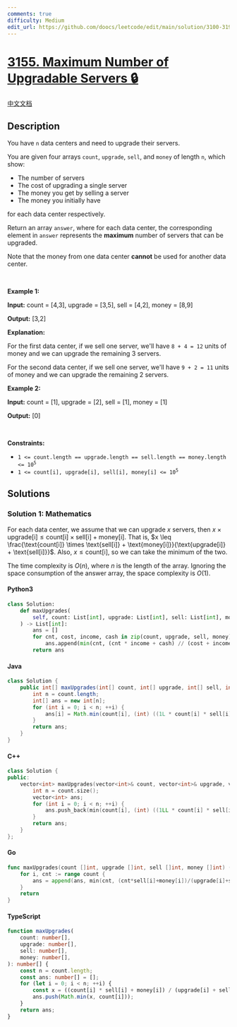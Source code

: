 ```yaml
---
comments: true
difficulty: Medium
edit_url: https://github.com/doocs/leetcode/edit/main/solution/3100-3199/3155.Maximum%20Number%20of%20Upgradable%20Servers/README_EN.md
---
```


<!-- problem:start -->

# [3155. Maximum Number of Upgradable Servers 🔒](https://leetcode.com/problems/maximum-number-of-upgradable-servers)

[中文文档](/solution/3100-3199/3155.Maximum%20Number%20of%20Upgradable%20Servers/README.md)

## Description

<!-- description:start -->

<p>You have <code>n</code> data centers and need to upgrade their servers.</p>

<p>You are given four arrays <code>count</code>, <code>upgrade</code>, <code>sell</code>, and <code>money</code> of length <code>n</code>, which show:</p>

<ul>
	<li>The number of servers</li>
	<li>The cost of upgrading a single server</li>
	<li>The money you get by selling a server</li>
	<li>The money you initially have</li>
</ul>

<p>for each data center respectively.</p>

<p>Return an array <code>answer</code>, where for each data center, the corresponding element in <code>answer</code> represents the <strong>maximum</strong> number of servers that can be upgraded.</p>

<p>Note that the money from one data center <strong>cannot</strong> be used for another data center.</p>

<p>&nbsp;</p>
<p><strong class="example">Example 1:</strong></p>

<div class="example-block">
<p><strong>Input:</strong> <span class="example-io">count = [4,3], upgrade = [3,5], sell = [4,2], money = [8,9]</span></p>

<p><strong>Output:</strong> <span class="example-io">[3,2]</span></p>

<p><strong>Explanation:</strong></p>

<p>For the first data center, if we sell one server, we&#39;ll have <code>8 + 4 = 12</code> units of money and we can upgrade the remaining 3 servers.</p>

<p>For the second data center, if we sell one server, we&#39;ll have <code>9 + 2 = 11</code> units of money and we can upgrade the remaining 2 servers.</p>
</div>

<p><strong class="example">Example 2:</strong></p>

<div class="example-block">
<p><strong>Input:</strong> <span class="example-io">count = [1], upgrade = [2], sell = [1], money = [1]</span></p>

<p><strong>Output:</strong> <span class="example-io">[0]</span></p>
</div>

<p>&nbsp;</p>
<p><strong>Constraints:</strong></p>

<ul>
	<li><code>1 &lt;= count.length == upgrade.length == sell.length == money.length &lt;= 10<sup>5</sup></code></li>
	<li><code>1 &lt;= count[i], upgrade[i], sell[i], money[i] &lt;= 10<sup>5</sup></code></li>
</ul>

<!-- description:end -->

## Solutions

<!-- solution:start -->

### Solution 1: Mathematics

For each data center, we assume that we can upgrade $x$ servers, then $x \times \text{upgrade[i]} \leq \text{count[i]} \times \text{sell[i]} + \text{money[i]}$. That is, $x \leq \frac{\text{count[i]} \times \text{sell[i]} + \text{money[i]}}{\text{upgrade[i]} + \text{sell[i]}}$. Also, $x \leq \text{count[i]}$, so we can take the minimum of the two.

The time complexity is $O(n)$, where $n$ is the length of the array. Ignoring the space consumption of the answer array, the space complexity is $O(1)$.

<!-- tabs:start -->

#### Python3

```python
class Solution:
    def maxUpgrades(
        self, count: List[int], upgrade: List[int], sell: List[int], money: List[int]
    ) -> List[int]:
        ans = []
        for cnt, cost, income, cash in zip(count, upgrade, sell, money):
            ans.append(min(cnt, (cnt * income + cash) // (cost + income)))
        return ans
```

#### Java

```java
class Solution {
    public int[] maxUpgrades(int[] count, int[] upgrade, int[] sell, int[] money) {
        int n = count.length;
        int[] ans = new int[n];
        for (int i = 0; i < n; ++i) {
            ans[i] = Math.min(count[i], (int) ((1L * count[i] * sell[i] + money[i]) / (upgrade[i] + sell[i])));
        }
        return ans;
    }
}
```

#### C++

```cpp
class Solution {
public:
    vector<int> maxUpgrades(vector<int>& count, vector<int>& upgrade, vector<int>& sell, vector<int>& money) {
        int n = count.size();
        vector<int> ans;
        for (int i = 0; i < n; ++i) {
            ans.push_back(min(count[i], (int) ((1LL * count[i] * sell[i] + money[i]) / (upgrade[i] + sell[i]))));
        }
        return ans;
    }
};
```

#### Go

```go
func maxUpgrades(count []int, upgrade []int, sell []int, money []int) (ans []int) {
	for i, cnt := range count {
		ans = append(ans, min(cnt, (cnt*sell[i]+money[i])/(upgrade[i]+sell[i])))
	}
	return
}
```

#### TypeScript

```ts
function maxUpgrades(
    count: number[],
    upgrade: number[],
    sell: number[],
    money: number[],
): number[] {
    const n = count.length;
    const ans: number[] = [];
    for (let i = 0; i < n; ++i) {
        const x = ((count[i] * sell[i] + money[i]) / (upgrade[i] + sell[i])) | 0;
        ans.push(Math.min(x, count[i]));
    }
    return ans;
}
```

<!-- tabs:end -->

<!-- solution:end -->

<!-- problem:end -->
